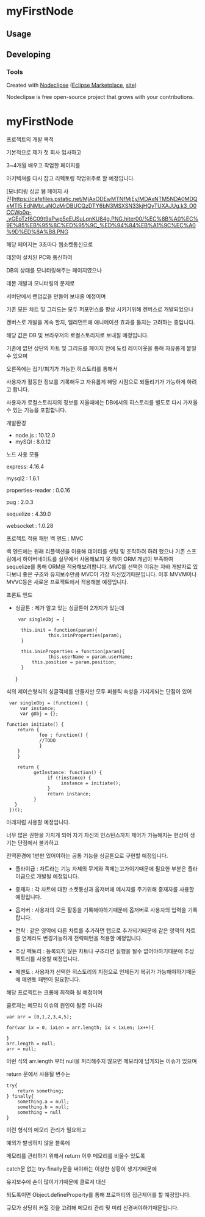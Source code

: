 

# myFirstNode



## Usage



## Developing



### Tools

Created with [Nodeclipse](https://github.com/Nodeclipse/nodeclipse-1)
 ([Eclipse Marketplace](http://marketplace.eclipse.org/content/nodeclipse), [site](http://www.nodeclipse.org))   

Nodeclipse is free open-source project that grows with your contributions.
# myFirstNode


프로젝트의 개발 목적

기본적으로 제가 첫 회사 입사하고 

3~4개월 배우고 작업한 페이지를 

아키텍쳐를 다시 잡고 리펙토링 작업위주로 할 예정입니다.

[모너티링 싱글 웹 페이지 사진]https://cafefiles.pstatic.net/MjAxODEwMTNfMjEy/MDAxNTM5NDA0MDQxMTI5.EdNMbLaNOzMrDBUCQzDTY6bN3MSXSN33kjHQyTUXAJUg.k3_O0CCWo0q-_yGEoTzf6C09t9aPwp5eEUSuLqnKU84g.PNG.hiter00/%EC%8B%A0%EC%9E%85%EB%95%8C%ED%95%9C_%ED%94%84%EB%A1%9C%EC%A0%9D%ED%8A%B8.PNG

해당 페이지는 3초마다 웹소켓통신으로 

데몬이 설치된 PC와 통신하여

DB의 상태를 모니터링해주는 페이지였으나

데몬 개발과 모니터링의 문제로

서버단에서 랜덤값을 만들어 보내줄 예정이며

기존 모든 차트 및 그리드는 모두 퍼포먼스를 향상 시키기위해 켄버스로 개발되었으나

켄버스로 개발을 계속 할지, 엘리먼트에 애니메이션 효과를 둘지는 고려하는 중입니다.

해당 값은 DB 및 브라우저의 로컬스토리지로 보내질 예정입니다.

기존에 없던 상단의 차트 및 그리드를 페이지 안에 도킹 레이아웃을 통해 자유롭게 붙일 수 있으며

오른쪽에는 접기/펴기가 가능한 히스토리를 통해서 

사용자가 활동한 정보를 기록해두고 자유롭게 해당 시점으로 되돌리기가 가능하게 하려고 합니다.

사용자가 로컬스토리지의 정보를 지울때에는 DB에서의 히스토리를 별도로 다시 가져올 수 있는 기능을 포함합니다.


개발환경
- node.js : 10.12.0
- mySQl : 8.0.12

노드 사용 모듈

express: 4.16.4

mysql2 : 1.6.1

properties-reader : 0.0.16

pug : 2.0.3

sequelize : 4.39.0

websocket : 1.0.28


프로젝트 적용 패턴
백 엔드 : MVC

백 엔드에는 원래 리플렉션을 이용해 데이터를 셋팅 및 조작하려 하려 했으나
기존 스프링에서 하이버네이트를 실무에서 사용해보지 못 하여
ORM 개념이 부족하여 sequelize를 통해 ORM을 적용해보려합니다.
MVC를 선택한 이유는 자바 개발자로 있다보니
좋은 구조와 유지보수만큼 MVC이 가장 자신있기때문입니다. 
이후 MVVM이나 MVVC등은 새로운 프로젝트에서 적용해볼 예정입니다.

프론트 엔드
- 싱글톤   : 제가 알고 있는 싱글톤이 2가지가 있는데

       var singleObj = {
	    
	    this.init = function(param){
			      this.ininProperties(param);
	    }

	    this.ininProperties = function(param){
			      this.userName = param.userName;
	        this.position = param.position;
	    }
	}

식의 제이슨형식의 싱글객체를 만들지만 모두 퍼블릭 속성을 가지게되는 단점이 있어


     var singleObj = (function() {
         var instance;
         var gObj = {};
      
	function initiate() {
		return {
	       		foo : function() {
		    	//TODO
	       		}
	 	}
      	}
	
      	return {
              getInstance: function() {
                   if (!instance) {
                        instance = initiate();
                   }
                   return instance;
              }
       }
     })();

아래처럼 사용할 예정입니다.

너무 많은 권한을 가지게 되어 자기 자신의 인스턴스까지 제어가 가능해지는 현상이 생기는 단점에서 불과하고

전역환경에 1번만 있어야하는 공통 기능을 싱글톤으로 구현할 예정입니다. 


- 플라이급 : 차트라는 기능 자체의 무게와 객체는고가이기때문에 필요한 부분은 플라이급으로 개발될 예정입니다. 

- 중재자 : 각 차트에 대한 소켓통신과 옵저버에 메시지를 주기위해 중재자를 사용할 예정입니다.
- 옵저버 : 사용자의 모든 활동을 기록해야하기때문에 옵저버로 사용자의 입력을 기록합니다.
- 전략 : 같은 영역에 다른 차트를 추가하면 텝으로 추가되기때문에 같은 영역의 차트를 언제라도 변경가능하게 전략패턴을 적용할 예정입니다.
- 추상 펙토리 : 등록되지 않은 차트나 구조라면 실행을 될수 없어야하기때문에 추상 펙토리를 사용할 예정입니다.
- 메멘토 : 사용자가 선택한 히스토리의 지점으로 언제든기 복귀가 가능해야하기때문에 메멘토 패턴이 필요합니다.


해당 프로젝트는 크롬에 최적화 될 예정이며

클로저는 메모리 이슈의 원인이 될뿐 아니라

	var arr = [0,1,2,3,4,5];
	
	for(var ix = 0, ixLen = arr.length; ix < ixLen; ix++){
		
	}
	arr.length = null;
	arr = null;
	
이런 식의 arr.length 부터 null을 처리해주지 않으면 메모리에 남게되는 이슈가 있으며

return 문에서 사용될 변수는

	try{
		return something;
	} finally{
		something.a = null;
		something.b = null;
		something = null
	}

이런 형식의 메모리 관리가 필요하고

예외가 발생하지 않을 블록에

메모리를 관리하기 위해서 return 이후 메모리를 비울수 있도록

catch문 없는 try-finally문을 써야하는 이상한 상황이 생기기때문에

유지보수에 손이 많이가기때문에 클로저 대신

되도록이면 Object.defineProperty를 통해 프로퍼티의 접근제어를 할 예정입니다.

규모가 상당히 커질 것을 고려해 메모리 관리 및  미리 신경써야하기때문입니다.


	
	
	
	
	



